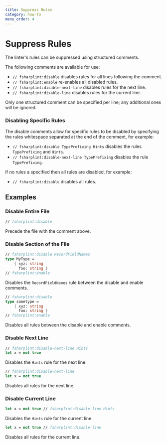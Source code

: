 ```yaml
---
title: Suppress Rules
category: how-to
menu_order: 4
---
```


# Suppress Rules

The linter's rules can be suppressed using structured comments.

The following comments are available for use:

- `// fsharplint:disable` disables rules for all lines following the comment.
- `// fsharplint:enable` re-enables all disabled rules.
- `// fsharplint:disable-next-line` disables rules for the next line.
- `// fsharplint:disable-line` disables rules for the current line.

Only one structured comment can be specified per line; any additional ones will be ignored.

### Disabling Specific Rules

The disable comments allow for specific rules to be disabled by specifying the rules whitespace separated at the end of the comment, for example:

- `// fsharplint:disable TypePrefixing Hints` disables the rules `TypePrefixing` and `Hints`.
- `// fsharplint:disable-next-line TypePrefixing` disables the rule `TypePrefixing`.

If no rules a specified then all rules are disabled, for example:

- `// fsharplint:disable` disables all rules.

## Examples

### Disable Entire File

```fsharp
// fsharplint:disable
```

Precede the file with the comment above.

### Disable Section of the File

```fsharp
// fsharplint:disable RecordFieldNames
type MyType =
    { xyz: string
      foo: string }
// fsharplint:enable
```

Disables the `RecordFieldNames` rule between the disable and enable comments.

```fsharp
// fsharplint:disable
type sometype =
    { xyz: string
      foo: string }
// fsharplint:enable
```

Disables all rules between the disable and enable comments.

### Disable Next Line

```fsharp
// fsharplint:disable-next-line Hints
let x = not true
```

Disables the `Hints` rule for the next line.

```fsharp
// fsharplint:disable-next-line
let x = not true
```

Disables all rules for the next line.

### Disable Current Line

```fsharp
let x = not true // fsharplint:disable-line Hints
```

Disables the `Hints` rule for the current line.

```fsharp
let x = not true // fsharplint:disable-line
```

Disables all rules for the current line.
